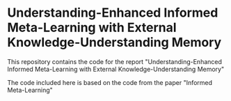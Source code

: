 # Understanding-Enhanced Informed Meta-Learning with External Knowledge-Understanding Memory

This repository contains the code for the report "Understanding-Enhanced Informed Meta-Learning with External Knowledge-Understanding Memory"

The code included here is based on the code from the paper "Informed Meta-Learning"

<!-- # Informed Meta-Learning with INPs

This repository contains the code to reproduce the results of the regression exepriments presented in the paper.

## Synthetic Data
`jobs/run_sinusoids.sh` contais commands that need to be run to reproduce the experiments with synthetic data 

After training the models, results can be analyzed with the following two notebooks:
- `evaluation/evaluate_sinusoids.ipynb` contains the analysis of the base experiments 
- `evaluation/evaluate_sinusoids_dist_shift.ipynb` contains the analysis of the train/test distribution shift experiment

## Tempereatures
`jobs/run_temperatures.sh` contais commands that need to be run to reproduce the experiments with the tempereatures datasets 

After training the models, results can be analyzes with `evaluation/evaluate_temperature.ipynb` -->